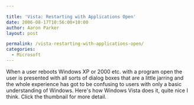 ```yaml
---

title: 'Vista: Restarting with Applications Open'
date: 2006-08-17T10:56:00+10:00
author: Aaron Parker
layout: post

permalink: /vista-restarting-with-applications-open/
categories:
  - Microsoft
---
```

When a user reboots Windows XP or 2000 etc. with a program open the user is presented with all sorts of dialog boxes that are a little jarring and the whole experience has got to be confusing to users with only a basic understanding of Windows. Here's how Windows Vista does it, quite nice I think. Click the thumbnail for more detail.  

